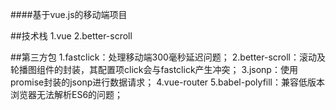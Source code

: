 ####基于vue.js的移动端项目

##技术栈
1.vue
2.better-scroll

##第三方包
1.fastclick：处理移动端300毫秒延迟问题；
2.better-scroll：滚动及轮播图组件的封装，其配置项click会与fastclick产生冲突；
3.jsonp：使用promise封装的jsonp进行数据请求；
4.vue-router
5.babel-polyfill：兼容低版本浏览器无法解析ES6的问题；
